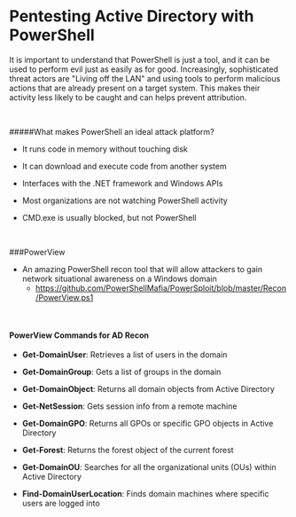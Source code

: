 

# Pentesting Active Directory with PowerShell

It is important to understand that PowerShell is just a tool, and it can be used to perform evil just as easily as for good.  Increasingly, sophisticated threat actors are "Living off the LAN" and using tools to perform malicious actions that are already present on a target system.  This makes their activity less likely to be caught and can helps prevent attribution.

<br>

#####What makes PowerShell an ideal attack platform?

- It runs code in memory without touching disk

- It can download and execute code from another system

- Interfaces with the .NET framework and Windows APIs

- Most organizations are not watching PowerShell activity

- CMD.exe is usually blocked, but not PowerShell

<br>

###PowerView

- An amazing PowerShell recon tool that will allow attackers to gain network situational awareness on a Windows domain
    - https://github.com/PowerShellMafia/PowerSploit/blob/master/Recon/PowerView.ps1

<br>

#### PowerView Commands for AD Recon

- **Get-DomainUser**: Retrieves a list of users in the domain
  
- **Get-DomainGroup**: Gets a list of groups in the domain
  
- **Get-DomainObject**: Returns all domain objects from Active Directory

- **Get-NetSession**: Gets session info from a remote machine

- **Get-DomainGPO**: Returns all GPOs or specific GPO objects in Active Directory
  
- **Get-Forest**: Returns the forest object of the current forest

- **Get-DomainOU**: Searches for all the organizational units (OUs) within Active Directory

- **Find-DomainUserLocation**: Finds domain machines where specific users are logged into


